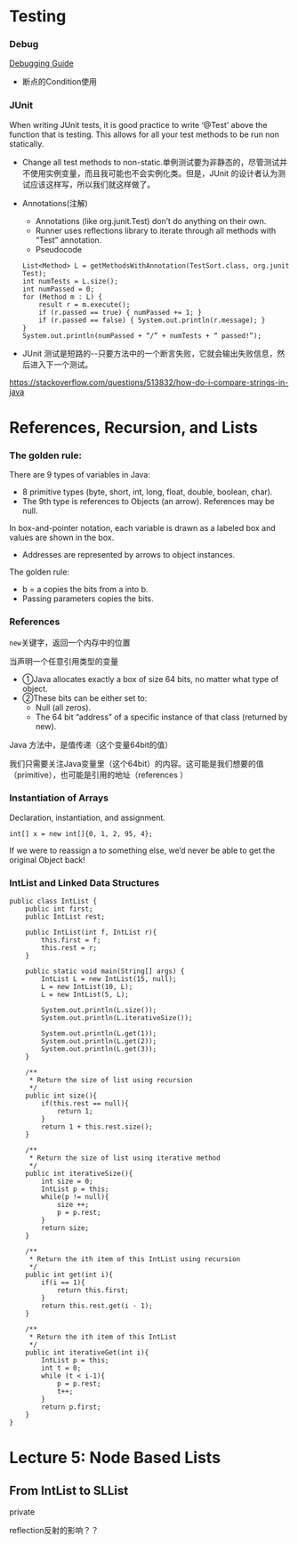 # Testing
### Debug
<a href="https://sp21.datastructur.es/materials/guides/debugging-guide.html" target="_blank">Debugging Guide</a><br>
- 断点的Condition使用

### JUnit
When writing JUnit tests, it is good practice to write ‘@Test’ above the function that is testing. This allows for all your test methods to be run non statically.
- Change all test methods to non-static.单例测试要为非静态的，尽管测试并不使用实例变量，而且我可能也不会实例化类。但是，JUnit 的设计者认为测试应该这样写，所以我们就这样做了。

- Annotations(注解)

    - Annotations (like org.junit.Test) don’t do anything on their own. 
    - Runner uses reflections library to iterate through all methods with “Test” annotation. 
    - Pseudocode
    ```
    List<Method> L = getMethodsWithAnnotation(TestSort.class, org.junit Test);
    int numTests = L.size();
    int numPassed = 0;
    for (Method m : L) {
        result r = m.execute();
        if (r.passed == true) { numPassed += 1; }
        if (r.passed == false) { System.out.println(r.message); }
    }
    System.out.println(numPassed + “/” + numTests + “ passed!”);

    ```
- JUnit 测试是短路的--只要方法中的一个断言失败，它就会输出失败信息，然后进入下一个测试。


<https://stackoverflow.com/questions/513832/how-do-i-compare-strings-in-java>

# References, Recursion, and Lists

### The golden rule:
There are 9 types of variables in Java:<br>
- 8 primitive types (byte, short, int, long, float, double, boolean, char).
- The 9th type is references to Objects (an arrow). References may be null.

In box-and-pointer notation, each variable is drawn as a labeled box and values are shown in the box. 
- Addresses are represented by arrows to object instances.

The golden rule:
- b = a copies the bits from a into b.
- Passing parameters copies the bits.



### References

`new`关键字，返回一个内存中的位置

当声明一个任意引用类型的变量

- ①Java allocates exactly a box of size 64 bits, no matter what type of object.<br>
- ②These bits can be either set to:<br>
    - Null (all zeros).<br>
    - The 64 bit “address” of a specific instance of that class (returned by new).<br>

Java 方法中，是值传递（这个变量64bit的值）

我们只需要关注Java变量里（这个64bit）的内容。这可能是我们想要的值（primitive），也可能是引用的地址（references ）

### Instantiation of Arrays
Declaration, instantiation, and assignment.
```
int[] x = new int[]{0, 1, 2, 95, 4};
```
If we were to reassign a to something else, we’d never be able to get the original Object back!



### IntList and Linked Data Structures
```
public class IntList {
    public int first;
    public IntList rest;

    public IntList(int f, IntList r){
        this.first = f;
        this.rest = r;
    }

    public static void main(String[] args) {
        IntList L = new IntList(15, null);
        L = new IntList(10, L);
        L = new IntList(5, L);

        System.out.println(L.size());
        System.out.println(L.iterativeSize());

        System.out.println(L.get(1));
        System.out.println(L.get(2));
        System.out.println(L.get(3));
    }

    /**
     * Return the size of list using recursion
     */
    public int size(){
        if(this.rest == null){
            return 1;
        }
        return 1 + this.rest.size();
    }

    /**
     * Return the size of list using iterative method
     */
    public int iterativeSize(){
        int size = 0;
        IntList p = this;
        while(p != null){
            size ++;
            p = p.rest;
        }
        return size;
    }

    /**
     * Return the ith item of this IntList using recursion
     */
    public int get(int i){
        if(i == 1){
            return this.first;
        }
        return this.rest.get(i - 1);
    }

    /**
     * Return the ith item of this IntList
     */
    public int iterativeGet(int i){
        IntList p = this;
        int t = 0;
        while (t < i-1){
            p = p.rest;
            t++;
        }
        return p.first;
    }
}

```
# Lecture 5: Node Based Lists
## From IntList to SLList

private

reflection反射的影响？？